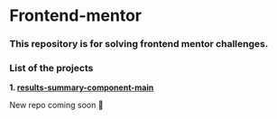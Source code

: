 # Frontend-mentor
 
### This repository is for solving frontend mentor challenges.

### List of the projects

<strong>1. [results-summary-component-main](https://github.com/SinaDevCode/frontend-mentor/tree/main/results-summary-component-main)</strong>

New repo coming soon 💪
